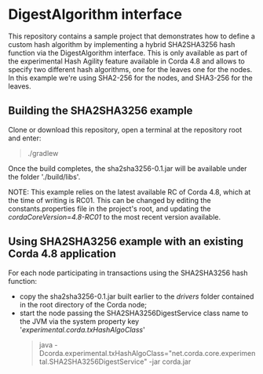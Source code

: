 # DigestAlgorithm interface

This repository contains a sample project that demonstrates how to define a custom hash algorithm by implementing a hybrid
SHA2SHA3256 hash function via the DigestAlgorithm interface.
This is only available as part of the experimental Hash Agility feature available in Corda 4.8 and allows to specify 
two different hash algorithms, one for the leaves one for the nodes. In this example we're using SHA2-256 for the nodes,
and SHA3-256 for the leaves.

## Building the SHA2SHA3256 example

Clone or download this repository, open a terminal at the repository root and enter:

>./gradlew

Once the build completes, the sha2sha3256-0.1.jar will be available under the folder
'./build/libs'.

NOTE: This example relies on the latest available RC of Corda 4.8, which at the time of writing is RC01. This can be 
changed by editing the constants.properties file in the project's root, and updating the _cordaCoreVersion=4.8-RC01_ 
to the most recent version available.

## Using SHA2SHA3256 example with an existing Corda 4.8 application

For each node participating in transactions using the SHA2SHA3256 hash function:
* copy the sha2sha3256-0.1.jar built earlier to the _drivers_ folder contained in the root directory of the Corda node;
* start the node passing the SHA2SHA3256DigestService class name to the JVM via the system property key 
  '_experimental.corda.txHashAlgoClass_'
    >java -Dcorda.experimental.txHashAlgoClass="net.corda.core.experimental.SHA2SHA3256DigestService" -jar corda.jar


